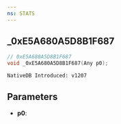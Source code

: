 ```yaml
---
ns: STATS
---
```

## _0xE5A680A5D8B1F687

```c
// 0xE5A680A5D8B1F687
void _0xE5A680A5D8B1F687(Any p0);
```

```
NativeDB Introduced: v1207
```

## Parameters
* **p0**:

